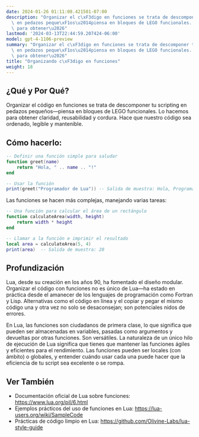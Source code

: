 ```yaml
---
date: 2024-01-26 01:11:08.421501-07:00
description: "Organizar el c\xF3digo en funciones se trata de descomponer tu scripting\
  \ en pedazos peque\xF1os\u2014piensa en bloques de LEGO funcionales. Lo hacemos\
  \ para obtener\u2026"
lastmod: '2024-03-13T22:44:59.207424-06:00'
model: gpt-4-1106-preview
summary: "Organizar el c\xF3digo en funciones se trata de descomponer tu scripting\
  \ en pedazos peque\xF1os\u2014piensa en bloques de LEGO funcionales. Lo hacemos\
  \ para obtener\u2026"
title: "Organizando c\xF3digo en funciones"
weight: 18
---
```


## ¿Qué y Por Qué?
Organizar el código en funciones se trata de descomponer tu scripting en pedazos pequeños—piensa en bloques de LEGO funcionales. Lo hacemos para obtener claridad, reusabilidad y cordura. Hace que nuestro código sea ordenado, legible y mantenible.

## Cómo hacerlo:
```Lua
-- Definir una función simple para saludar
function greet(name)
    return "Hola, " .. name .. "!"
end

-- Usar la función
print(greet("Programador de Lua")) -- Salida de muestra: Hola, Programador de Lua!
```

Las funciones se hacen más complejas, manejando varias tareas:
```Lua
-- Una función para calcular el área de un rectángulo
function calculateArea(width, height)
    return width * height
end

-- Llamar a la función e imprimir el resultado
local area = calculateArea(5, 4)
print(area)  -- Salida de muestra: 20
```

## Profundización
Lua, desde su creación en los años 90, ha fomentado el diseño modular. Organizar el código con funciones no es único de Lua—ha estado en práctica desde el amanecer de los lenguajes de programación como Fortran y Lisp. Alternativas como el código en línea y el copiar y pegar el mismo código una y otra vez no solo se desaconsejan; son potenciales nidos de errores.

En Lua, las funciones son ciudadanos de primera clase, lo que significa que pueden ser almacenadas en variables, pasadas como argumentos y devueltas por otras funciones. Son versátiles. La naturaleza de un único hilo de ejecución de Lua significa que tienes que mantener las funciones ágiles y eficientes para el rendimiento. Las funciones pueden ser locales (con ámbito) o globales, y entender cuándo usar cada una puede hacer que la eficiencia de tu script sea excelente o se rompa.

## Ver También
- Documentación oficial de Lua sobre funciones: https://www.lua.org/pil/6.html
- Ejemplos prácticos del uso de funciones en Lua: https://lua-users.org/wiki/SampleCode
- Prácticas de código limpio en Lua: https://github.com/Olivine-Labs/lua-style-guide
